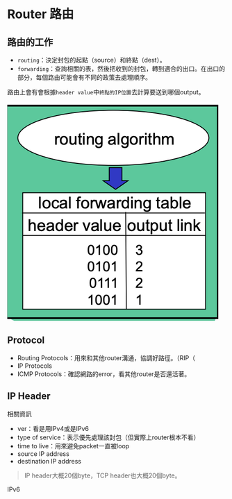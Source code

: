 # Router 路由

## 路由的工作

- `routing`：決定封包的起點（source）和終點（dest）。
- `forwarding`：查詢相關的表，然後把收到的封包，轉到適合的出口。在出口的部分，每個路由可能會有不同的政策去處理順序。

路由上會有會根據`header value`中`終點的IP位置`去計算要送到哪個output。

![RelationShip](./圖片/router.png)

## Protocol

- Routing Protocols：用來和其他router溝通，協調好路徑。（RIP（
- IP Protocols
- ICMP Protocols：確認網路的error，看其他router是否還活著。

## IP Header

相關資訊

- ver：看是用IPv4或是IPv6
- type of service：表示優先處理該封包（但實際上router根本不看）
- time to live：用來避免packet一直被loop
- source IP address
- destination IP address

> IP header大概20個byte，TCP header也大概20個byte。


IPv6

